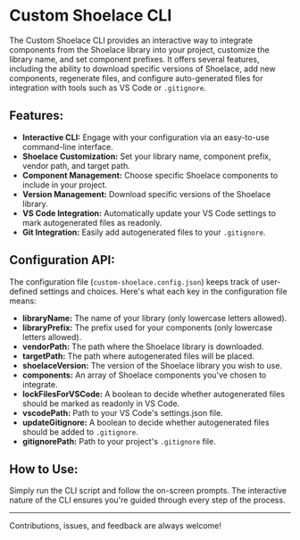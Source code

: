 # Custom Shoelace CLI

The Custom Shoelace CLI provides an interactive way to integrate components from the Shoelace library into your project, customize the library name, and set component prefixes. It offers several features, including the ability to download specific versions of Shoelace, add new components, regenerate files, and configure auto-generated files for integration with tools such as VS Code or `.gitignore`.

## Features:

-   **Interactive CLI:** Engage with your configuration via an easy-to-use command-line interface.
-   **Shoelace Customization:** Set your library name, component prefix, vendor path, and target path.
-   **Component Management:** Choose specific Shoelace components to include in your project.
-   **Version Management:** Download specific versions of the Shoelace library.
-   **VS Code Integration:** Automatically update your VS Code settings to mark autogenerated files as readonly.
-   **Git Integration:** Easily add autogenerated files to your `.gitignore`.

## Configuration API:

The configuration file (`custom-shoelace.config.json`) keeps track of user-defined settings and choices. Here's what each key in the configuration file means:

-   **libraryName:** The name of your library (only lowercase letters allowed).
-   **libraryPrefix:** The prefix used for your components (only lowercase letters allowed).
-   **vendorPath:** The path where the Shoelace library is downloaded.
-   **targetPath:** The path where autogenerated files will be placed.
-   **shoelaceVersion:** The version of the Shoelace library you wish to use.
-   **components:** An array of Shoelace components you've chosen to integrate.
-   **lockFilesForVSCode:** A boolean to decide whether autogenerated files should be marked as readonly in VS Code.
-   **vscodePath:** Path to your VS Code's settings.json file.
-   **updateGitignore:** A boolean to decide whether autogenerated files should be added to `.gitignore`.
-   **gitignorePath:** Path to your project's `.gitignore` file.

## How to Use:

Simply run the CLI script and follow the on-screen prompts. The interactive nature of the CLI ensures you're guided through every step of the process.

---

Contributions, issues, and feedback are always welcome!
